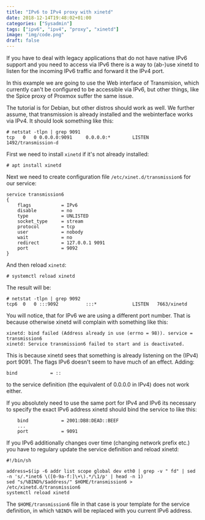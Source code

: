 ```yaml
---
title: "IPv6 to IPv4 proxy with xinetd"
date: 2018-12-14T19:48:02+01:00
categories: ["Sysadmin"]
tags: ["ipv6", "ipv4", "proxy", "xinetd"]
image: "img/code.png"
draft: false
---
```


If you have to deal with legacy applications that do not have native IPv6
support and you need to access via IPv6 there is a way to (ab-)use xinetd to
listen for the incoming IPv6 traffic and forward it the IPv4 port.

In this example we are going to use the Web interface of Transmision, which
currently can't be configured to be accessible via IPv6, but other things, like
the Spice proxy of Proxmox suffer the same issue.

The tutorial is for Debian, but other distros should work as well. We further
assume, that transmission is already installed and the webinterface works via
IPv4. It should look something like this:

    # netstat -tlpn | grep 9091
    tcp   0   0 0.0.0.0:9091     0.0.0.0:*        LISTEN   1492/transmission-d

First we need to install `xinetd` if it's not already installed:

    # apt install xinetd

Next we need to create configuration file `/etc/xinet.d/transmission6` for our
service:

    service transmission6
    {
        flags           = IPv6
        disable         = no
        type            = UNLISTED
        socket_type     = stream
        protocol        = tcp
        user            = nobody
        wait            = no
        redirect        = 127.0.0.1 9091
        port            = 9092
    }

And then reload `xinetd`:

    # systemctl reload xinetd

The result will be:

    # netstat -tlpn | grep 9092
    tcp6  0   0 :::9092          :::*             LISTEN   7663/xinetd

You will notice, that for IPv6 we are using a different port number. That is
because otherwise xinetd will complain with something like this:

    xinetd: bind failed (Address already in use (errno = 98)). service = transmission6
    xinetd: Service transmission6 failed to start and is deactivated.

This is because xinetd sees that something is already listening on the (IPv4)
port 9091. The flags IPv6 doesn't seem to have much of an effect. Adding:

    bind            = ::

to the service definition (the equivalent of 0.0.0.0 in IPv4) does not work
either.

If you absolutely need to use the same port for IPv4 and IPv6 its necessary to
specify the exact IPv6 address xinetd should bind the service to like this:

        bind            = 2001:DB8:DEAD::BEEF
        ...
        port            = 9091

If you IPv6 additionally changes over time (changing network prefix etc.) you
have to regulary update the service definition and reload xinetd:

    #!/bin/sh

    address=$(ip -6 addr list scope global dev eth0 | grep -v " fd" | sed -n 's/.*inet6 \([0-9a-f:]\+\).*/\1/p' | head -n 1)
    sed "s/%BIND%/$address/" $HOME/transmission6 > /etc/xinetd.d/transmission6
    systemctl reload xinetd

The `$HOME/transmission6` file in that case is your template for the service
definition, in which `%BIND%` will be replaced with you current IPv6 address.


